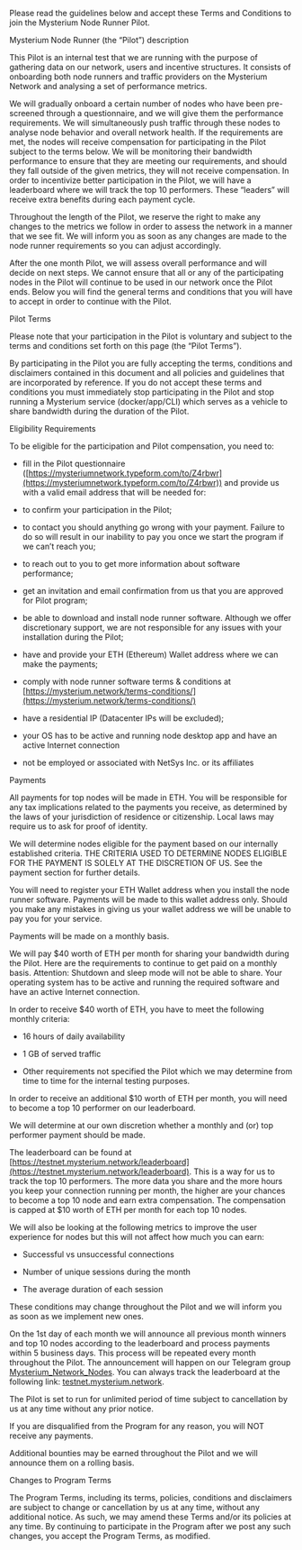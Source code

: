 Please read the guidelines below and accept these Terms and Conditions to join the Mysterium Node Runner Pilot.

Mysterium Node Runner (the “Pilot”) description

This Pilot is an internal test that we are running with the purpose of gathering data on our network, users and incentive structures. It consists of onboarding both node runners and traffic providers on the Mysterium Network and analysing a set of performance metrics.

We will gradually onboard a certain number of nodes who have been pre-screened through a questionnaire, and we will give them the performance requirements. We will simultaneously push traffic through these nodes to analyse node behavior and overall network health. If the requirements are met, the nodes will receive compensation for participating in the Pilot subject to the terms below. We will be monitoring their bandwidth performance to ensure that they are meeting our requirements, and should they fall outside of the given metrics, they will not receive compensation. In order to incentivize better participation in the Pilot, we will have a leaderboard where we will track the top 10 performers. These “leaders” will receive extra benefits during each payment cycle.

Throughout the length of the Pilot, we reserve the right to make any changes to the metrics we follow in order to assess the network in a manner that we see fit. We will inform you as soon as any changes are made to the node runner requirements so you can adjust accordingly.

After the one month Pilot, we will assess overall performance and will decide on next steps. We cannot ensure that all or any of the participating nodes in the Pilot will continue to be used in our network once the Pilot ends. Below you will find the general terms and conditions that you will have to accept in order to continue with the Pilot.

Pilot Terms

Please note that your participation in the Pilot is voluntary and subject to the terms and conditions set forth on this page (the “Pilot Terms”).

By participating in the Pilot you are fully accepting the terms, conditions and disclaimers contained in this document and all policies and guidelines that are incorporated by reference. If you do not accept these terms and conditions you must immediately stop participating in the Pilot and stop running a Mysterium service (docker/app/CLI) which serves as a vehicle to share bandwidth during the duration of the Pilot.

Eligibility Requirements

To be eligible for the participation and Pilot compensation, you need to:

-   fill in the Pilot questionnaire ([https://mysteriumnetwork.typeform.com/to/Z4rbwr](https://mysteriumnetwork.typeform.com/to/Z4rbwr)) and provide us with a valid email address that will be needed for:
    
-   to confirm your participation in the Pilot;
    
-   to contact you should anything go wrong with your payment. Failure to do so will result in our inability to pay you once we start the program if we can’t reach you;
    
-   to reach out to you to get more information about software performance;
    
-   get an invitation and email confirmation from us that you are approved for Pilot program;
    
-   be able to download and install node runner software. Although we offer discretionary support, we are not responsible for any issues with your installation during the Pilot;
    
-   have and provide your ETH (Ethereum) Wallet address where we can make the payments;
    
-   comply with node runner software terms & conditions at [https://mysterium.network/terms-conditions/](https://mysterium.network/terms-conditions/)
    
-   have a residential IP (Datacenter IPs will be excluded);
    
-   your OS has to be active and running node desktop app and have an active Internet connection
    
-   not be employed or associated with NetSys Inc. or its affiliates
    
Payments

All payments for top nodes will be made in ETH. You will be responsible for any tax implications related to the payments you receive, as determined by the laws of your jurisdiction of residence or citizenship. Local laws may require us to ask for proof of identity.

We will determine nodes eligible for the payment based on our internally established criteria. THE CRITERIA USED TO DETERMINE NODES ELIGIBLE FOR THE PAYMENT IS SOLELY AT THE DISCRETION OF US. See the payment section for further details.

You will need to register your ETH Wallet address when you install the node runner software. Payments will be made to this wallet address only. Should you make any mistakes in giving us your wallet address we will be unable to pay you for your service.

Payments will be made on a monthly basis.

We will pay $40 worth of ETH per month for sharing your bandwidth during the Pilot. Here are the requirements to continue to get paid on a monthly basis. Attention: Shutdown and sleep mode will not be able to share. Your operating system has to be active and running the required software and have an active Internet connection.

In order to receive $40 worth of ETH, you have to meet the following monthly criteria:

-   16 hours of daily availability
    
-   1 GB of served traffic
    
-   Other requirements not specified the Pilot which we may determine from time to time for the internal testing purposes.
    
In order to receive an additional $10 worth of ETH per month, you will need to become a top 10 performer on our leaderboard.

We will determine at our own discretion whether a monthly and (or) top performer payment should be made.

The leaderboard can be found at [https://testnet.mysterium.network/leaderboard](https://testnet.mysterium.network/leaderboard). This is a way for us to track the top 10 performers. The more data you share and the more hours you keep your connection running per month, the higher are your chances to become a top 10 node and earn extra compensation. The compensation is capped at $10 worth of ETH per month for each top 10 nodes.

We will also be looking at the following metrics to improve the user experience for nodes but this will not affect how much you can earn:

-   Successful vs unsuccessful connections
    
-   Number of unique sessions during the month
    
-   The average duration of each session
    
These conditions may change throughout the Pilot and we will inform you as soon as we implement new ones.

On the 1st day of each month we will announce all previous month winners and top 10 nodes according to the leaderboard and process payments within 5 business days. This process will be repeated every month throughout the Pilot. The announcement will happen on our Telegram group [Mysterium_Network_Nodes](https://t.me/mysterium_network_nodes). You can always track the leaderboard at the following link: [testnet.mysterium.network](http://testnet.mysterium.network).

The Pilot is set to run for unlimited period of time subject to cancellation by us at any time without any prior notice.

If you are disqualified from the Program for any reason, you will NOT receive any payments.

Additional bounties may be earned throughout the Pilot and we will announce them on a rolling basis.

Changes to Program Terms

The Program Terms, including its terms, policies, conditions and disclaimers are subject to change or cancellation by us at any time, without any additional notice. As such, we may amend these Terms and/or its policies at any time. By continuing to participate in the Program after we post any such changes, you accept the Program Terms, as modified.
<!--stackedit_data:
eyJoaXN0b3J5IjpbMTYyNDQxNTk5XX0=
-->